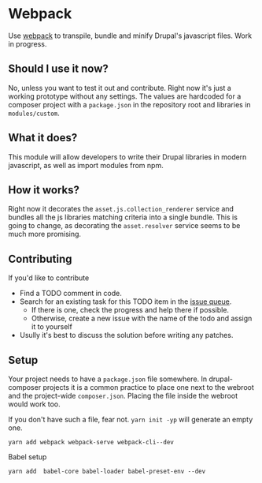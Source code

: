# Webpack

Use [webpack](https://webpack.js.org/) to transpile, bundle and minify Drupal's javascript files. Work in progress.

## Should I use it now?

No, unless you want to test it out and contribute. Right now it's just a working prototype without any settings. The values are hardcoded for a composer project with a `package.json` in the repository root and libraries in `modules/custom`.

## What it does?

This module will allow developers to write their Drupal libraries in modern javascript, as well as import modules from npm.

## How it works?

Right now it decorates the `asset.js.collection_renderer` service and bundles all the js libraries matching criteria into a single bundle. This is going to change, as decorating the `asset.resolver` service seems to be much more promising.

## Contributing

If you'd like to contribute

- Find a TODO comment in code.
- Search for an existing task for this TODO item in the [issue queue](https://www.drupal.org/project/issues/webpack?status=All&categories=All).
  - If there is one, check the progress and help there if possible.
  - Otherwise, create a new issue with the name of the todo and assign it to yourself
- Usully it's best to discuss the solution before writing any patches.

## Setup

Your project needs to have a `package.json` file somewhere. In drupal-composer projects it is a common practice to place one next to the webroot and the project-wide `composer.json`. Placing the file inside the webroot would work too.

If you don't have such a file, fear not. `yarn init -yp` will generate an empty one.

`yarn add webpack webpack-serve webpack-cli--dev` 

Babel setup

`yarn add  babel-core babel-loader babel-preset-env --dev`
